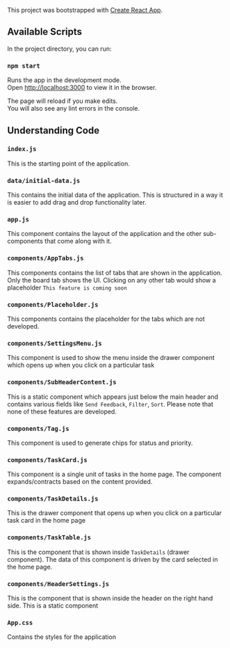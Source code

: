 This project was bootstrapped with [Create React App](https://github.com/facebook/create-react-app).

## Available Scripts

In the project directory, you can run:

### `npm start`

Runs the app in the development mode.<br />
Open [http://localhost:3000](http://localhost:3000) to view it in the browser.

The page will reload if you make edits.<br />
You will also see any lint errors in the console.

## Understanding Code

### `index.js`

This is the starting point of the application.

### `data/initial-data.js`

This contains the initial data of the application. This is structured in a way it is easier to add drag and drop functionality later.

### `app.js`

This component contains the layout of the application and the other sub-components that come along with it.

### `components/AppTabs.js`

This components contains the list of tabs that are shown in the application. Only the board tab shows the UI. Clicking on any other tab would show a placeholder `This feature is coming soon`

### `components/Placeholder.js`

This components contains the placeholder for the tabs which are not developed.

### `components/SettingsMenu.js`

This component is used to show the menu inside the drawer component which opens up when you click on a particular task

### `components/SubHeaderContent.js`

This is a static component which appears just below the main header and contains various fields like `Send Feedback`, `Filter`, `Sort`. Please note that none of these features are developed.

### `components/Tag.js`

This component is used to generate chips for status and priority.

### `components/TaskCard.js`

This component is a single unit of tasks in the home page. The component expands/contracts based on the content provided.

### `components/TaskDetails.js`

This is the drawer component that opens up when you click on a particular task card in the home page

### `components/TaskTable.js`

This is the component that is shown inside `TaskDetails` (drawer component). The data of this component is driven by the card
selected in the home page.

### `components/HeaderSettings.js`

This is the component that is shown inside the header on the right hand side. This is a static component

### `App.css`

Contains the styles for the application
